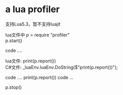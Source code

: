 # a lua profiler

支持Lua5.3，暂不支持luajit

lua文件中
p = require "profiler"  
p.start()

code ....  

lua文件:
print(p.report())  
C#文件:
_luaEnv.luaEnv.DoString($"print(p.report())");

code ....
print(p.report())
code ...

p.stop()
